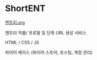 # ShortENT

[엔트리.org](https://xn--oy2b95t44j.org/)

엔트리 작품/ 프로필 등 단축 URL 생성 서비스

HTML / CSS / JS

파이어 베이스 (파이어 스토어, 호스팅, 계정 관리)
